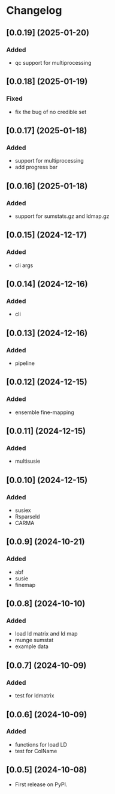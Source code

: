 # Changelog

## [0.0.19] (2025-01-20)

### Added
- qc support for multiprocessing

## [0.0.18] (2025-01-19)

### Fixed
- fix the bug of no credible set

## [0.0.17] (2025-01-18)

### Added
- support for multiprocessing
- add progress bar

## [0.0.16] (2025-01-18)

### Added
- support for sumstats.gz and ldmap.gz


## [0.0.15] (2024-12-17)

### Added
- cli args

## [0.0.14] (2024-12-16)

### Added
- cli

## [0.0.13] (2024-12-16)

### Added
- pipeline

## [0.0.12] (2024-12-15)

### Added
- ensemble fine-mapping

## [0.0.11] (2024-12-15)

### Added
- multisusie

## [0.0.10] (2024-12-15)

### Added
- susiex
- Rsparseld
- CARMA

## [0.0.9] (2024-10-21)

### Added
- abf
- susie
- finemap

## [0.0.8] (2024-10-10)

### Added
- load ld matrix and ld map
- munge sumstat
- example data

## [0.0.7] (2024-10-09)

### Added
- test for ldmatrix

## [0.0.6] (2024-10-09)

### Added
- functions for load LD
- test for ColName


## [0.0.5] (2024-10-08)

* First release on PyPI.
